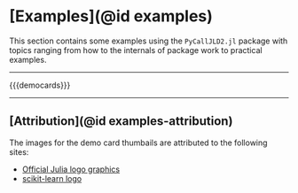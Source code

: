 # [Examples](@id examples)

This section contains some examples using the `PyCallJLD2.jl` package with topics ranging from how to the internals of package work to practical examples.

---

{{{democards}}}

---

## [Attribution](@id examples-attribution)

The images for the demo card thumbails are attributed to the following sites:

- [Official Julia logo graphics](https://github.com/JuliaLang/julia-logo-graphics)
- [scikit-learn logo](https://github.com/scikit-learn/scikit-learn/blob/main/doc/logos/scikit-learn-logo.svg)
